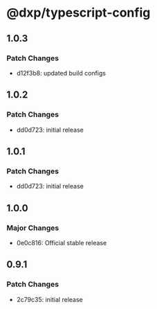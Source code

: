 # @dxp/typescript-config

## 1.0.3

### Patch Changes

- d12f3b8: updated build configs

## 1.0.2

### Patch Changes

- dd0d723: initial release

## 1.0.1

### Patch Changes

- dd0d723: initial release

## 1.0.0

### Major Changes

- 0e0c816: Official stable release

## 0.9.1

### Patch Changes

- 2c79c35: initial release
